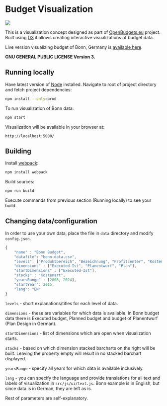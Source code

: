 # Budget Visualization

<img src="https://image.ibb.co/iQUdjb/budget.png" align="center">

This is a visualization concept designed as part of [OpenBudgets.eu](https://openbudgets.eu/) project. Built using [D3](https://d3js.org/) it allows creating interactive visualizations of budget data.

Live version visualizing budget of Bonn, Germany is [available here](https://budget-bonn.herokuapp.com/).

**GNU GENERAL PUBLIC LICENSE Version 3.**

## Running locally

Have latest version of [Node](https://nodejs.org/en/) installed. Navigate to root of project directory and fetch project dependencies:
```bash
npm install --only=prod
```
To run visualization of Bonn data:
```bash
npm start
```
Visualization will be available in your browser at:
```
http://localhost:5000/
```

## Building

Install [webpack](https://webpack.js.org/):

```bash
npm install webpack
```

Build sources:

```bash
npm run build
```
Execute commands from previous section (Running locally) to see your build.


## Changing data/configuration

In order to use your own data, place the file in `data` directory and modify `config.json`.

```js
{
	"name" : "Bonn Budget",
	"datafile": "bonn-data.csv",
	"levels": ["Produktbereich", "Bezeichnung", "Profitcenter", "Kostenart"],
	"dimensions" : ["Executed-Ist", "Planentwurf", "Plan"],
	"startDimensions" : ["Executed-Ist"],
	"stacks" : "Kostenart",
	"yearsRange" : [2008, 2024],
	"startYear": 2015,
	"lang": "EN"
}
```
`levels` - short explanations/titles for each level of data.

`dimensions` - these are variables for which data is available. In Bonn budget data there is Executed budget, Planned budget and budget of Planentwurf (Plan Design in German).

`startDimensions` - list of dimensions which are open when visualization starts.

`stacks` - based on which dimension stacked barcharts on the right will be built. Leaving the property empty will result in no stacked barchart displayed.

`yearsRange` - specify all years for which data is available inclusively.

`lang` - you can specify the language and provide translations for all text and labels of visualization in `src/js/ui/text.js`. Bonn example is in English, but since data is in German, they are left as is.

Rest of parameters are self-explanatory.
